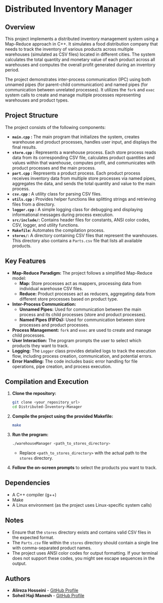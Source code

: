 # Distributed Inventory Manager

## Overview

This project implements a distributed inventory management system using a Map-Reduce approach in C++. It simulates a food distribution company that needs to track the inventory of various products across multiple warehouses (simulated as CSV files) located in different cities. The system calculates the total quantity and monetary value of each product across all warehouses and computes the overall profit generated during an inventory period.

The project demonstrates inter-process communication (IPC) using both unnamed pipes (for parent-child communication) and named pipes (for communication between unrelated processes). It utilizes the `fork` and `exec` system calls to create and manage multiple processes representing warehouses and product types.

## Project Structure

The project consists of the following components:

*   **`main.cpp` :** The main program that initializes the system, creates warehouse and product processes, handles user input, and displays the final results.
*   **`store.cpp` :**  Represents a warehouse process. Each store process reads data from its corresponding CSV file, calculates product quantities and values within that warehouse, computes profit, and communicates with product processes and the main process.
*   **`part.cpp` :** Represents a product process. Each product process receives inventory data from multiple store processes via named pipes, aggregates the data, and sends the total quantity and value to the main process.
*   **`csv.cpp` :** A utility class for parsing CSV files.
*   **`utils.cpp` :** Provides helper functions like splitting strings and retrieving files from a directory.
*   **`logger.cpp` :** A simple logging class for debugging and displaying informational messages during process execution.
*   **`src/include/`:** Contains header files for constants, ANSI color codes, CSV, logger, and utility functions.
*   **`Makefile`:** Automates the compilation process.
*   **`stores/`:** A directory containing CSV files that represent the warehouses. This directory also contains a `Parts.csv` file that lists all available products.

## Key Features

*   **Map-Reduce Paradigm:** The project follows a simplified Map-Reduce model:
    *   **Map:** Store processes act as mappers, processing data from individual warehouse CSV files.
    *   **Reduce:** Product processes act as reducers, aggregating data from different store processes based on product type.
*   **Inter-Process Communication:**
    *   **Unnamed Pipes:** Used for communication between the main process and its child processes (store and product processes).
    *   **Named Pipes (FIFOs):** Used for communication between store processes and product processes.
*   **Process Management:** `fork` and `exec` are used to create and manage child processes.
*   **User Interaction:** The program prompts the user to select which products they want to track.
*   **Logging:** The `Logger` class provides detailed logs to track the execution flow, including process creation, communication, and potential errors.
*   **Error Handling:** The code includes basic error handling for file operations, pipe creation, and process execution.

## Compilation and Execution

1. **Clone the repository:**

    ```bash
    git clone <your_repository_url>
    cd Distributed-Inventory-Manager
    ```

2. **Compile the project using the provided Makefile:**

    ```bash
    make
    ```

3. **Run the program:**

    ```bash
    ./warehouseManager <path_to_stores_directory>
    ```

    *   Replace `<path_to_stores_directory>` with the actual path to the `stores` directory.

4. **Follow the on-screen prompts** to select the products you want to track.

## Dependencies

*   A C++ compiler (g++)
*   Make
*   A Linux environment (as the project uses Linux-specific system calls)

## Notes

*   Ensure that the `stores` directory exists and contains valid CSV files in the expected format.
*   The `Parts.csv` file within the `stores` directory should contain a single line with comma-separated product names.
*   The project uses ANSI color codes for output formatting. If your terminal does not support these codes, you might see escape sequences in the output.

## Authors

*   **Alireza Hosseini** - [GitHub Profile](https://github.com/notarealone)
*   **Soheil Haji Manesh** - [GitHub Profile](https://github.com/SoheilHajianManesh)
